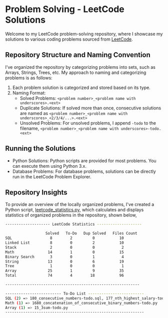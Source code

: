 # Problem Solving - LeetCode Solutions

Welcome to my LeetCode problem-solving repository, where I showcase my solutions to various coding problems sourced from [LeetCode](https://leetcode.com/).

## Repository Structure and Naming Convention

I've organized the repository by categorizing problems into sets, such as Arrays, Strings, Trees, etc. My approach to naming and categorizing problems is as follows:

1. Each problem solution is categorized and stored based on its type.
2. Naming Format:
   - Solved Problems: `<problem number>_<problem name with underscores>.<ext>`
   - Duplicate Solutions: If solved more than once, consecutive solutions are named as `<problem number>_<problem name with underscores>_<2/3/4/...>.<ext>`
   - Unsolved Problems: For unsolved problems, I append `-todo` to the filename, `<problem number>_<problem name with underscores>-todo.<ext>`

## Running the Solutions

- Python Solutions: Python scripts are provided for most problems. You can execute them using Python 3.x.
- Database Problems: For database problems, solutions can be directly run in the LeetCode Problem Explorer.

## Repository Insights

To provide an overview of the locally organized problems, I've created a Python script, [leetcode_statistics.py](/leetcode_statistics.py), which calculates and displays statistics of organized problems in the repository, shown below,

```bash
-------------------- LeetCode Statistics --------------------

                  Solved   To-Do   Dup Solved   Files Count
SQL                 8        2         0           10
Linked List         8        0         2           10
Stack               2        0         0            2
Math               14        1         0           15
Binary Search       3        0         1            4
String             13        0         6           19
Tree                1        0         0            1
Array              25        1         9           35
Total              74        4        18           96

------------------------------------------------------------

------------------------- To-Do List -------------------------
SQL (2) => 180_consecutive_numbers-todo.sql, 177_nth_highest_salary-todo.sql
Math (1) => 1680_concatenation_of_consecutive_binary_numbers-todo.py
Array (1) => 15_3sum-todo.py
--------------------------------------------------------------
```
